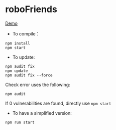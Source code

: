 # roboFriends

[Demo](https://ryderhe.github.io/roboFriends/)

- To compile：

```
npm install
npm start
```

- To update:

```
npm audit fix
npm update
npm audit fix --force
```

Check error uses the following:

```
npm audit
```

If 0 vulnerabilities are found, directly use ``` npm start ```

- To have a simplified version:

```
npm run start
```

